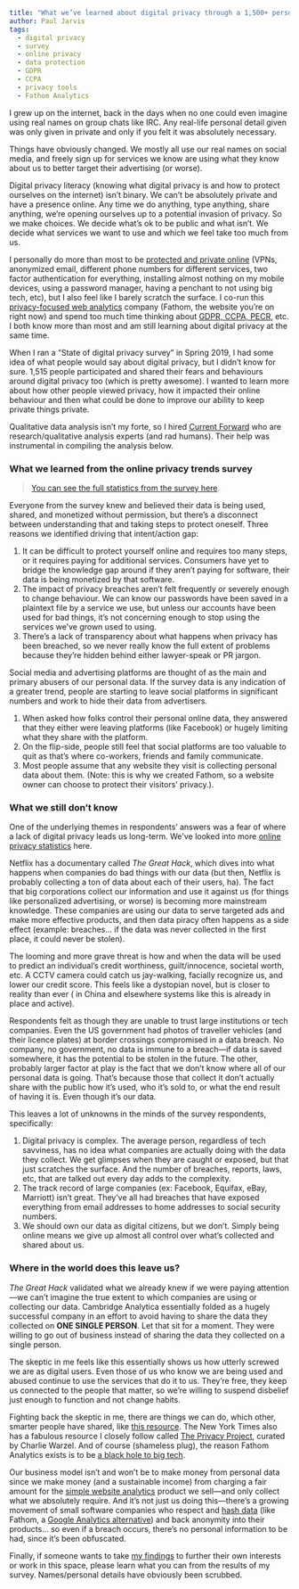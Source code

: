 ```yaml
title: "What we’ve learned about digital privacy through a 1,500+ person survey"
author: Paul Jarvis
tags:
  - digital privacy
  - survey
  - online privacy
  - data protection
  - GDPR
  - CCPA
  - privacy tools
  - Fathom Analytics
```

I grew up on the internet, back in the days when no one could even imagine using real names on group chats like IRC. Any real-life personal detail given was only given in private and only if you felt it was absolutely necessary.

Things have obviously changed. We mostly all use our real names on social media, and freely sign up for services we know are using what they know about us to better target their advertising (or worse).

Digital privacy literacy (knowing what digital privacy is and how to protect ourselves on the internet) isn’t binary. We can’t be absolutely private and have a presence online. Any time we do anything, type anything, share anything, we’re opening ourselves up to a potential invasion of privacy. So we make choices. We decide what’s ok to be public and what isn’t. We decide what services we want to use and which we feel take too much from us.

I personally do more than most to be [protected and private online](https://usefathom.com/blog/privacy-tools) (VPNs, anonymized email, different phone numbers for different services, two factor authentication for everything, installing almost nothing on my mobile devices, using a password manager, having a penchant to not using big tech, etc), but I also feel like I barely scratch the surface. I co-run this [privacy-focused web analytics](https://usefathom.com/why-fathom-analytics/privacy-focused-web-analytics) company (Fathom, the website you’re on right now) and spend too much time thinking about [GDPR, CCPA, PECR](https://usefathom.com/legal/compliance), etc. I both know more than most and am still learning about digital privacy at the same time.

When I ran a “State of digital privacy survey” in Spring 2019, I had some idea of what people would say about digital privacy, but I didn’t know for sure. 1,515 people participated and shared their fears and behaviours around digital privacy too (which is pretty awesome). I wanted to learn more about how other people viewed privacy, how it impacted their online behaviour and then what could be done to improve our ability to keep private things private.

Qualitative data analysis isn’t my forte, so I hired [Current Forward](https://www.currentfwd.com/) who are research/qualitative analysis experts (and rad humans). Their help was instrumental in compiling the analysis below.

### What we learned from the online privacy trends survey

> [You can see the full statistics from the survey here](https://usefathom.com/blog/online-privacy-trends).

Everyone from the survey knew and believed their data is being used, shared, and monetized without permission, but there’s a disconnect between understanding that and taking steps to protect oneself. Three reasons we identified driving that intent/action gap:

1.  It can be difficult to protect yourself online and requires too many steps, or it requires paying for additional services. Consumers have yet to bridge the knowledge gap around if they aren’t paying for software, their data is being monetized by that software.
2.  The impact of privacy breaches aren’t felt frequently or severely enough to change behaviour. We can know our passwords have been saved in a plaintext file by a service we use, but unless our accounts have been used for bad things, it’s not concerning enough to stop using the services we’ve grown used to using.
3.  There’s a lack of transparency about what happens when privacy has been breached, so we never really know the full extent of problems because they’re hidden behind either lawyer-speak or PR jargon.

Social media and advertising platforms are thought of as the main and primary abusers of our personal data. If the survey data is any indication of a greater trend, people are starting to leave social platforms in significant numbers and work to hide their data from advertisers.

1.  When asked how folks control their personal online data, they answered that they either were leaving platforms (like Facebook) or hugely limiting what they share with the platform.
2.  On the flip-side, people still feel that social platforms are too valuable to quit as that’s where co-workers, friends and family communicate.
3.  Most people assume that any website they visit is collecting personal data about them. (Note: this is why we created Fathom, so a website owner can choose to protect their visitors’ privacy.).

### What we still don’t know

One of the underlying themes in respondents’ answers was a fear of where a lack of digital privacy leads us long-term. We've looked into more [online privacy statistics](https://usefathom.com/blog/online-privacy-statistics) here.

Netflix has a documentary called _The Great Hack_, which dives into what happens when companies do bad things with our data (but then, Netflix is probably collecting a ton of data about each of their users, ha). The fact that big corporations collect our information and use it against us (for things like personalized advertising, or worse) is becoming more mainstream knowledge. These companies are using our data to serve targeted ads and make more effective products, and then data piracy often happens as a side effect (example: breaches… if the data was never collected in the first place, it could never be stolen).

The looming and more grave threat is how and when the data will be used to predict an individual’s credit worthiness, guilt/innocence, societal worth, etc. A CCTV camera could catch us jay-walking, facially recognize us, and lower our credit score. This feels like a dystopian novel, but is closer to reality than ever ( in China and elsewhere systems like this is already in place and active).

Respondents felt as though they are unable to trust large institutions or tech companies. Even the US government had photos of traveller vehicles (and their licence plates) at border crossings compromised in a data breach. No company, no government, no data is immune to a breach—if data is saved somewhere, it has the potential to be stolen in the future. The other, probably larger factor at play is the fact that we don’t know where all of our personal data is going. That’s because those that collect it don’t actually share with the public how it’s used, who it’s sold to, or what the end result of having it is. Even though it’s our data.

This leaves a lot of unknowns in the minds of the survey respondents, specifically:

1.  Digital privacy is complex. The average person, regardless of tech savviness, has no idea what companies are actually doing with the data they collect. We get glimpses when they are caught or exposed, but that just scratches the surface. And the number of breaches, reports, laws, etc, that are talked out every day adds to the complexity.
2.  The track record of large companies (ex: Facebook, Equifax, eBay, Marriott) isn’t great. They’ve all had breaches that have exposed everything from email addresses to home addresses to social security numbers.
3.  We should own our data as digital citizens, but we don’t. Simply being online means we give up almost all control over what’s collected and shared about us.

### Where in the world does this leave us?

_The Great Hack_ validated what we already knew if we were paying attention—we can’t imagine the true extent to which companies are using or collecting our data. Cambridge Analytica essentially folded as a hugely successful company in an effort to avoid having to share the data they collected on **ONE SINGLE PERSON**. Let that sit for a moment. They were willing to go out of business instead of sharing the data they collected on a single person.

The skeptic in me feels like this essentially shows us how utterly screwed we are as digital users. Even those of us who know we are being used and abused continue to use the services that do it to us. They’re free, they keep us connected to the people that matter, so we’re willing to suspend disbelief just enough to function and not change habits.

Fighting back the skeptic in me, there are things we can do, which other, smarter people have shared, like [this resource](https://securitycheckli.st/). The New York Times also has a fabulous resource I closely follow called [The Privacy Project](https://www.nytimes.com/series/new-york-times-privacy-project), curated by Charlie Warzel. And of course (shameless plug), the reason Fathom Analytics exists is to be [a black hole to big tech](https://usefathom.com/blog/blackhole).

Our business model isn’t and won’t be to make money from personal data since we make money (and a sustainable income) from charging a fair amount for the [simple website analytics](https://usefathom.com/why-fathom-analytics/simple-web-analytics) product we sell—and only collect what we absolutely require. And it’s not just us doing this—there’s a growing movement of small software companies who respect and [hash data](https://usefathom.com/blog/anonymization) (like Fathom, a [Google Analytics alternative](https://usefathom.com/)) and back anonymity into their products… so even if a breach occurs, there’s no personal information to be had, since it’s been obfuscated.

Finally, if someone wants to take [my findings](https://usefathom.com/blog/online-privacy-trends) to further their own interests or work in this space, please learn what you can from the results of my survey. Names/personal details have obviously been scrubbed.
